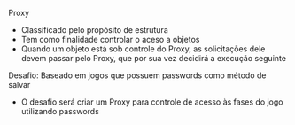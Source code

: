 Proxy

- Classificado pelo propósito de estrutura
- Tem como finalidade controlar o aceso a objetos
- Quando um objeto está sob controle do Proxy, as solicitações dele devem passar pelo Proxy, que por sua vez decidirá a execução seguinte

Desafio: Baseado em jogos que possuem passwords como método de salvar
- O desafio será criar um Proxy para controle de acesso às fases do jogo utilizando passwords
